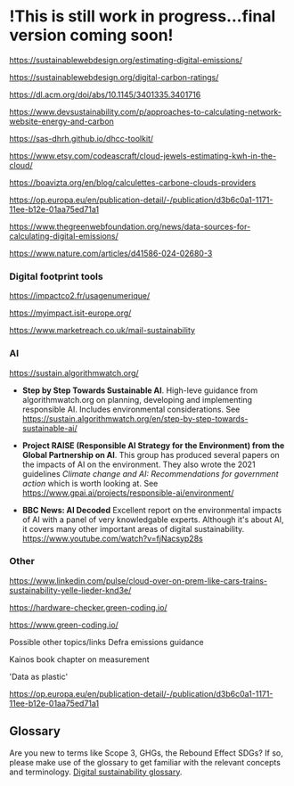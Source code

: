 
# !This is still work in progress...final version coming soon!
https://sustainablewebdesign.org/estimating-digital-emissions/ 

https://sustainablewebdesign.org/digital-carbon-ratings/

https://dl.acm.org/doi/abs/10.1145/3401335.3401716

https://www.devsustainability.com/p/approaches-to-calculating-network-website-energy-and-carbon

https://sas-dhrh.github.io/dhcc-toolkit/

https://www.etsy.com/codeascraft/cloud-jewels-estimating-kwh-in-the-cloud/

https://boavizta.org/en/blog/calculettes-carbone-clouds-providers

https://op.europa.eu/en/publication-detail/-/publication/d3b6c0a1-1171-11ee-b12e-01aa75ed71a1

https://www.thegreenwebfoundation.org/news/data-sources-for-calculating-digital-emissions/

https://www.nature.com/articles/d41586-024-02680-3

### Digital footprint tools

https://impactco2.fr/usagenumerique/ 

https://myimpact.isit-europe.org/

https://www.marketreach.co.uk/mail-sustainability

### AI

https://sustain.algorithmwatch.org/

* **Step by Step Towards Sustainable AI**. High-leve guidance from algorithmwatch.org on planning, developing and implementing responsible AI. Includes environmental considerations. See https://sustain.algorithmwatch.org/en/step-by-step-towards-sustainable-ai/

* **Project RAISE (Responsible AI Strategy for the Environment) from the Global Partnership on AI**. This group has produced several papers on the impacts of AI on the environment. They also wrote the 2021 guidelines *Climate change and AI: Recommendations for government action* which is worth looking at. See https://www.gpai.ai/projects/responsible-ai/environment/

* **BBC News: AI Decoded** Excellent report on the environmental impacts of AI with a panel of very knowledgable experts. Although it's about AI, it covers many other important areas of digital sustainability. https://www.youtube.com/watch?v=fjNacsyp28s

### Other 

https://www.linkedin.com/pulse/cloud-over-on-prem-like-cars-trains-sustainability-yelle-lieder-knd3e/  

https://hardware-checker.green-coding.io/

https://www.green-coding.io/

Possible other topics/links
Defra emissions guidance

Kainos book chapter on measurement 

'Data as plastic'

https://op.europa.eu/en/publication-detail/-/publication/d3b6c0a1-1171-11ee-b12e-01aa75ed71a1 

## Glossary
Are you new to terms like Scope 3, GHGs, the Rebound Effect SDGs? If so, please make use of the glossary to get familiar with the relevant concepts and terminology. [Digital sustainability glossary](glossary.md).
